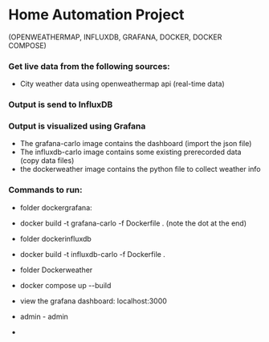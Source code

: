 # Home Automation Project 
(OPENWEATHERMAP, INFLUXDB, GRAFANA, DOCKER, DOCKER COMPOSE)
### Get live data from the following sources:
* City weather data using openweathermap api (real-time data)

### Output is send to InfluxDB
### Output is visualized using Grafana
* The grafana-carlo image contains the dashboard (import the json file)
* The influxdb-carlo image contains some existing prerecorded data (copy data files)
* the dockerweather image contains the python file to collect weather info


### Commands to run:
* folder dockergrafana:
* docker build -t grafana-carlo -f Dockerfile . (note the dot at the end)
* folder dockerinfluxdb
* docker build -t influxdb-carlo -f Dockerfile .
* folder Dockerweather
* docker compose up --build

* view the grafana dashboard: localhost:3000
* admin - admin
* 